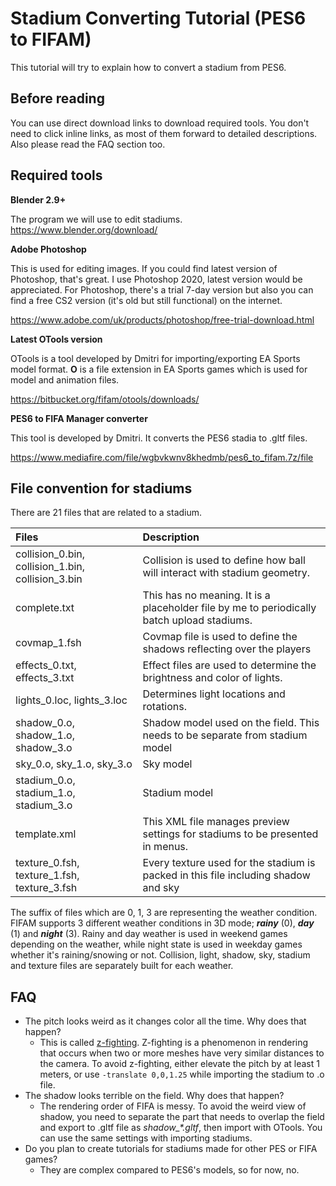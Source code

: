 # Stadium Converting Tutorial (PES6 to FIFAM)

This tutorial will try to explain how to convert a stadium from PES6.

## Before reading

You can use direct download links to download required tools. You don't need to click inline links, as most of them forward to detailed descriptions. Also please read the FAQ section too.

## Required tools

**Blender 2.9+** 

The program we will use to edit stadiums. https://www.blender.org/download/ 

**Adobe Photoshop**

This is used for editing images. If you could find latest version of Photoshop, that's great. I use Photoshop 2020, latest version would be appreciated. For Photoshop, there's a trial 7-day version but also you can find a free CS2 version (it's old but still functional) on the internet.

https://www.adobe.com/uk/products/photoshop/free-trial-download.html 

**Latest OTools version**

OTools is a tool developed by Dmitri for importing/exporting EA Sports model format. **O** is a file extension in EA Sports games which is used for model and animation files.

https://bitbucket.org/fifam/otools/downloads/

**PES6 to FIFA Manager converter**

This tool is developed by Dmitri. It converts the PES6 stadia to .gltf files.

https://www.mediafire.com/file/wgbvkwnv8khedmb/pes6_to_fifam.7z/file

## File convention for stadiums

There are 21 files that are related to a stadium. 

| Files      | Description |
| :---        |    :----   |
| collision_0.bin, collision_1.bin, collision_3.bin      | Collision is used to define how ball will interact with stadium geometry.       |
| complete.txt | This has no meaning. It is a placeholder file by me to periodically batch upload stadiums. |
| covmap_1.fsh   | Covmap file is used to define the shadows reflecting over the players        |
| effects_0.txt, effects_3.txt      | Effect files are used to determine the brightness and color of lights.       |
| lights_0.loc, lights_3.loc   | Determines light locations and rotations.        |
| shadow_0.o, shadow_1.o, shadow_3.o      | Shadow model used on the field. This needs to be separate from stadium model       |
| sky_0.o, sky_1.o, sky_3.o   | Sky model        |
| stadium_0.o, stadium_1.o, stadium_3.o      | Stadium model       |
| template.xml | This XML file manages preview settings for stadiums to be presented in menus. |
| texture_0.fsh, texture_1.fsh, texture_3.fsh   | Every texture used for the stadium is packed in this file including shadow and sky        |

The suffix of files which are 0, 1, 3 are representing the weather condition. FIFAM supports 3 different weather conditions in 3D mode; ***rainy*** (0), ***day*** (1) and ***night*** (3). Rainy and day weather is used in weekend games depending on the weather, while night state is used in weekday games whether it's raining/snowing or not. Collision, light, shadow, sky, stadium and texture files are separately built for each weather.

## FAQ

- The pitch looks weird as it changes color all the time. Why does that happen?
    - This is called [z-fighting](https://en.wikipedia.org/wiki/Z-fighting). Z-fighting is a phenomenon in rendering that occurs when two or more meshes have very similar distances to the camera. To avoid z-fighting, either elevate the pitch by at least 1 meters, or use `-translate 0,0,1.25` while importing the stadium to .o file.
- The shadow looks terrible on the field. Why does that happen?
    - The rendering order of FIFA is messy. To avoid the weird view of shadow, you need to separate the part that needs to overlap the field and export to .gltf file as *shadow_\*.gltf*, then import with OTools. You can use the same settings with importing stadiums.
- Do you plan to create tutorials for stadiums made for other PES or FIFA games?
    - They are complex compared to PES6's models, so for now, no.